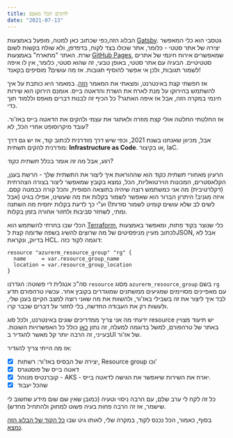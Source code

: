 ```yaml
---
title: להקים הכל מאפס
date: "2021-07-13"
---
```


הבלוג הזה,כפי שכתוב כאן למטה, מופעל באמצעות [Gatsby](https://www.gatsbyjs.com/). גטסבי הוא כלי המאפשר יצירה של אתר סטטי - כלומר, אתר שכולו בצד לקוח, בדפדפן, ולא שולח בקשות לשום שרת. האתר "מתארח" באמצעות [GitHub Pages](https://pages.github.com/), שמאפשרים אירוח חינמי של אתרים סטטיטיים. הבעיה עם אתר סטטי, באופן טבעי, זה שהוא סטטי, כלומר, אין לו איפה לשמור תגובות, ולכן אי אפשר להוסיף תגובות.
אז מה עושים? מוסיפים בקאנד!

אז חפשתי קצת באינטרנט, ומצאתי את המאמר [הזה](https://www.gatsbyjs.com/blog/2019-08-27-roll-your-own-comment-system/). במאמר היא כותבת על איך להשתמש בהירוקו על מנת לארח את השרת והדאטה בייס. אומנם הירוקו הוא שירות חינמי במקרה הזה, אבל אז איפה האתגר? כל הכיף זה לבנות דברים מאפס וללמוד תוך כדי.

אז החלטתי החלטה אולי קצת מוזרה ולאתגר את עצמי ולהקים את הדאטה בייס באז'ור. עובד מיקרוסופט אחרי הכל, לא?

אבל, מכיוון שאנחנו בשנת 2021, וכפי שיש דרך מודרנית לכתוב קוד, אז יש גם דרך מודרנית להקים תשתית:
**Infrastructure as Code**. או בקיצור, IaC.

רגע, אבל מה זה אומר בכלל _תשתית כקוד_?

הרעיון מאחורי _תשתית כקוד_ הוא שההוראות איך ליצור את התשתית שלך - הרשת בענן, הקלאסטרים, המכונות הוירטואליות, הכל, נמצא בקובץ שמאפשר ליצור בצורה הצהרתית (דקלרטיבית) מה אני כמשתמש רוצה שיהיה בתוצאה הסופית, והכל קורה כבמטה קסם. איזה מגניב!
היתרון הברור הוא שאפשר לשמור בקלות את מה שעשינו, אפילו בגיט (אבל לשים לב שלא עושים קומיט לשמור סודות!) וע"י כך לדעת בקלות יחסית מה השתנה ומתי, לשחזר סביבות ולחזור אחורה בזמן בקלות.

הכלי שבו בחרתי להשתמש הוא [Terraform](https://www.terraform.io/), כלי שנוצר בקוד פתוח, ומאפשר באמצעות לכתוב מעיין מניפסיטים של מה שרוצים להשיג בשפה שדומה קצת לJSON, אבל לא בדיוק, ונקראת HCL. דוגמה לקוד
כזה:

<div dir='ltr'>

```hcl
resource "azurerm_resource_group" "rg" {
  name     = var.resource_group_name
  location = var.resource_group_location
}
```

</div>

סה"כ אנגלית די פשוטה: הגדרנו `resource` מסוג `azurerm_resource_group` בשם `rg` עם מאפיינים מסויימים שמגיעים ממשתנים שמוגדרים בקובץ אחר. עכשיו טרהפורם תדע לבד איך ליצור את זה בשבילי באז'ור, ולהשוות את מה שאני רוצה למצב הקיים בענן שלי, ולעשות רק את העבודה החדשה, בלי לחזור על דברים שכבר קרו.

ידעתי מה אני צריך ממדריכים שונים באינטרנט, ולכל סוג resource יש תיעוד מצויין באתר של טרהפורם, למשל בדוגמה למעלה, זה נתון [כאן](https://registry.terraform.io/providers/hashicorp/azurerm/latest/docs/resources/resource_group) כולל כל האפשרויות השונות. בעייני, זה הרבה יותר קל מאשר להגדיר בUI של אז'ור.

אז מה הייתי צריך להגדיר:

- [x] יצירה של הבסיס באז'ור: רשתות, Resource group וכו'
- [x] דאטה בייס של פוסטגרס
- [x] קוברנטיס מנוהל - AKS - יארח את השירות שיאפשר את הגישה לדאטה בייס.
- [x] שהכל יעבוד

כל זה לקח לי ערב שלם, עם הרבה ניסוי וטעיה (כמובן שאין שם שום מידע שחשוב לי שישמר, אז זה הרבה פחות בעיה פשוט למחוק ולהתחיל מחדש).

בסוף, כאמור, הכל נכנס לקוד, במקרה שלי, לאותו גיט שבו [כל הקוד של הבלוג הזה נמצא](https://github.com/assapir/assapir.github.io/tree/main/terraform).

</dir>
